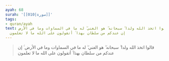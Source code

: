 ```yaml
---
ayah: 68
surah: '[[010|سورة]]'
tags:
- quran/ayah
text: قالوا اتخذ الله ولدا ۗ سبحانه ۖ هو الغني ۖ له ما في السماوات وما في الأرض ۚ
  إن عندكم من سلطان بهذا ۚ أتقولون على الله ما لا تعلمون
---
```

> قالوا اتخذ الله ولدا ۗ سبحانه ۖ هو الغني ۖ له ما في السماوات وما في الأرض ۚ إن عندكم من سلطان بهذا ۚ أتقولون على الله ما لا تعلمون
